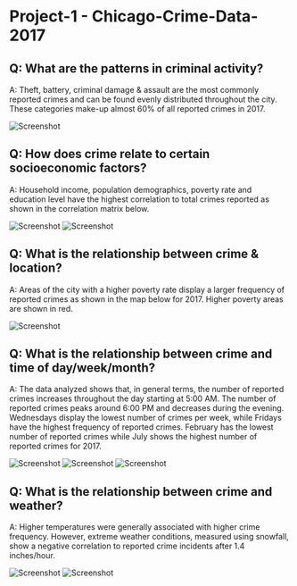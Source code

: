 # Project-1 - Chicago-Crime-Data-2017

<h2>Q: What are the patterns in criminal activity?</h2>
    A: Theft, battery, criminal damage & assault are the most commonly reported crimes and can be found evenly distributed throughout the city. These categories make-up almost 60% of all reported crimes in 2017.

![Screenshot](Images/Crimefreq.png)

<h2>Q: How does crime relate to certain socioeconomic factors?</h2>
    A: Household income, population demographics, poverty rate and education level have the highest correlation to total crimes reported as shown in the correlation matrix below.
    
![Screenshot](Images/Soc1.png)
![Screenshot](Images/Soc2.png)

<h2>Q: What is the relationship between crime & location?</h2>
    A: Areas of the city with a higher poverty rate display a larger frequency of reported crimes as shown in the map below for 2017. Higher poverty areas are shown in red.

![Screenshot](Images/Loc1.png)

<h2>Q: What is the relationship between crime and time of day/week/month?</h2>
    A: The data analyzed shows that, in general terms, the number of reported crimes increases throughout the day starting at 5:00 AM. The number of reported crimes peaks around 6:00 PM and decreases during the evening.  Wednesdays display the lowest number of crimes per week, while Fridays have the highest frequency of reported crimes. February has the lowest number of reported crimes while July shows the highest number of reported crimes for 2017.

![Screenshot](Images/Time1.png)
![Screenshot](Images/Time2.png)
![Screenshot](Images/Time3.png)


<h2>Q: What is the relationship between crime and weather?</h2>
    A: Higher temperatures were generally associated with higher crime frequency. However, extreme weather conditions, measured using snowfall, show a negative correlation to reported crime incidents after 1.4 inches/hour.

![Screenshot](Images/Weather1.png)
![Screenshot](Images/Weather2.png)